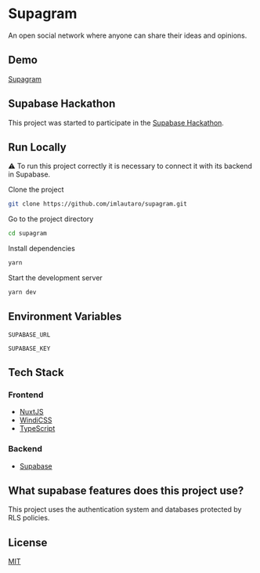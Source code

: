 # Supagram

An open social network where anyone can share their ideas and opinions.

## Demo

[Supagram](https://supagram.vercel.app/)

## Supabase Hackathon

This project was started to participate in the [Supabase Hackathon](https://supabase.io/blog/2021/09/28/supabase-hacktoberfest-hackathon-2021).

## Run Locally

:warning: To run this project correctly it is necessary to connect it with its backend in Supabase.

Clone the project

```bash
git clone https://github.com/imlautaro/supagram.git
```

Go to the project directory

```bash
cd supagram
```

Install dependencies

```bash
yarn
```

Start the development server

```bash
yarn dev
```

## Environment Variables

`SUPABASE_URL`

`SUPABASE_KEY`

## Tech Stack

### Frontend

-   [NuxtJS](https://nuxtjs.org/)
-   [WindiCSS](https://windicss.org/)
-   [TypeScript](https://www.typescriptlang.org/)

### Backend

-   [Supabase](https://supabase.io/)

## What supabase features does this project use?

This project uses the authentication system and databases protected by RLS policies.

## License

[MIT](https://choosealicense.com/licenses/mit/)
